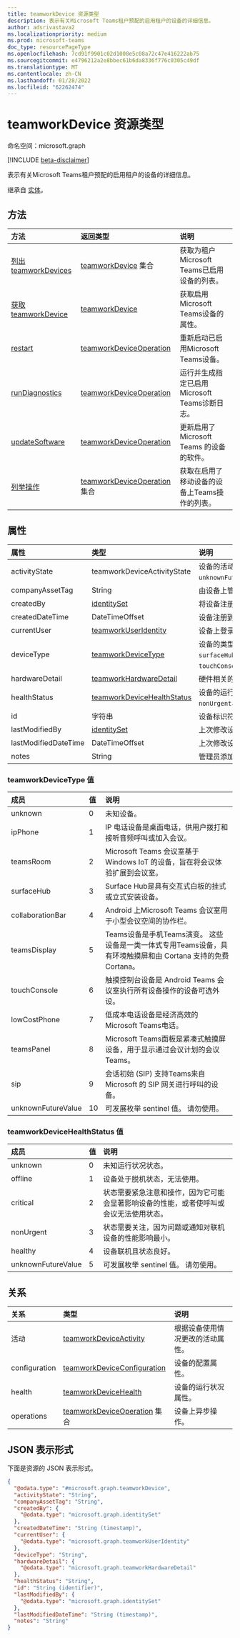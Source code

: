 ```yaml
---
title: teamworkDevice 资源类型
description: 表示有关Microsoft Teams租户预配的启用租户的设备的详细信息。
author: adsrivastava2
ms.localizationpriority: medium
ms.prod: microsoft-teams
doc_type: resourcePageType
ms.openlocfilehash: 7cd91f9901c02d1008e5c08a72c47e416222ab75
ms.sourcegitcommit: e4796212a2e8bbec61b6da8336f776c0305c49df
ms.translationtype: MT
ms.contentlocale: zh-CN
ms.lasthandoff: 01/28/2022
ms.locfileid: "62262474"
---
```

# <a name="teamworkdevice-resource-type"></a>teamworkDevice 资源类型

命名空间：microsoft.graph

[!INCLUDE [beta-disclaimer](../../includes/beta-disclaimer.md)]

表示有关Microsoft Teams租户预配的启用租户的设备的详细信息。

继承自 [实体](../resources/entity.md)。

## <a name="methods"></a>方法
|方法|返回类型|说明|
|:---|:---|:---|
|[列出 teamworkDevices](../api/teamworkdevice-list.md)|[teamworkDevice](../resources/teamworkdevice.md) 集合|获取为租户Microsoft Teams已启用设备的列表。|
|[获取 teamworkDevice](../api/teamworkdevice-get.md)|[teamworkDevice](../resources/teamworkdevice.md)|获取启用Microsoft Teams设备的属性。|
|[restart](../api/teamworkdevice-restart.md)|[teamworkDeviceOperation](../resources/teamworkdeviceoperation.md)|重新启动已启用Microsoft Teams设备。|
|[runDiagnostics](../api/teamworkdevice-rundiagnostics.md)|[teamworkDeviceOperation](../resources/teamworkdeviceoperation.md)|运行并生成指定已启用Microsoft Teams诊断日志。|
|[updateSoftware](../api/teamworkdevice-updatesoftware.md)|[teamworkDeviceOperation](../resources/teamworkdeviceoperation.md)|更新启用了 Microsoft Teams 的设备的软件。|
|[列举操作](../api/teamworkdeviceoperation-list.md)|[teamworkDeviceOperation](../resources/teamworkdeviceoperation.md) 集合|获取在启用了移动设备的设备上Teams操作的列表。|

## <a name="properties"></a>属性
|属性|类型|说明|
|:---|:---|:---|
|activityState|teamworkDeviceActivityState|设备的活动状态。 可能的值包括 `unknown`、`busy`、`idle`、`unavailable`、`unknownFutureValue`。|
|companyAssetTag|String|由设备上管理员分配的公司资产标记。|
|createdBy|[identitySet](../resources/identityset.md)|将设备注册到租户的用户的标识。|
|createdDateTime|DateTimeOffset|设备注册到租户的 UTC 日期和时间。|
|currentUser|[teamworkUserIdentity](../resources/teamworkuseridentity.md)|设备上登录的用户。|
|deviceType|[teamworkDeviceType](../resources/teamworkdevice.md#teamworkdevicetype-values)|设备的类型。 可能的值包括：、`unknown``teamsRoom``ipPhone`、`surfaceHub`、`collaborationBar`、、`teamsDisplay`、、`touchConsole``sip``lowCostPhone``teamsPanel``unknownFutureValue`、。|
|hardwareDetail|[teamworkHardwareDetail](../resources/teamworkhardwaredetail.md)|硬件相关的属性的集合。 例如， **oemSerialNumber** 和 **model**。|
|healthStatus|[teamworkDeviceHealthStatus](../resources/teamworkdevice.md#teamworkdevicehealthstatus-values)|设备的运行状况。 可能的值包括 `unknown`、`offline`、`critical`、`nonUrgent`、`healthy`、`unknownFutureValue`。|
|id|字符串|设备标识符。 继承自 [实体](../resources/entity.md)。|
|lastModifiedBy|[identitySet](../resources/identityset.md)|上次修改设备详细信息的用户的标识。|
|lastModifiedDateTime|DateTimeOffset|上次修改设备详细信息的 UTC 日期和时间。|
|notes|String|管理员添加到设备的注释。|


### <a name="teamworkdevicetype-values"></a>teamworkDeviceType 值

| 成员 | 值| 说明 |
|:---------------|:--------|:----------|
|unknown|0|未知设备。|
|ipPhone|1|IP 电话设备是桌面电话，供用户拨打和接听音频呼叫或加入会议。|
|teamsRoom|2|Microsoft Teams 会议室基于 Windows IoT 的设备，旨在将会议体验扩展到会议室。|
|surfaceHub|3|Surface Hub是具有交互式白板的挂式或立式安装设备。|
|collaborationBar|4|Android 上Microsoft Teams 会议室用于小型会议空间的协作栏。|
|teamsDisplay|5|Teams设备是手机Teams演变。 这些设备是一类一体式专用Teams设备，具有环境触摸屏和由 Cortana 支持的免费Cortana。|
|touchConsole|6 |触摸控制台设备是 Android Teams 会议室执行所有设备操作的设备可选外设。|
|lowCostPhone|7 |低成本电话设备是经济高效的Microsoft Teams电话。|
|teamsPanel|8 |Microsoft Teams面板是紧凑式触摸屏设备，用于显示通过会议计划的会议Teams。|
|sip|9 |会话初始 (SIP) 支持Teams来自 Microsoft 的 SIP 网关进行呼叫的设备。|
|unknownFutureValue|10 |可发展枚举 sentinel 值。 请勿使用。|


### <a name="teamworkdevicehealthstatus-values"></a>teamworkDeviceHealthStatus 值

| 成员 | 值| 说明 |
|:---------------|:--------|:----------|
|unknown|0|未知运行状况状态。|
|offline|1|设备处于脱机状态，无法使用。|
|critical|2|状态需要紧急注意和操作，因为它可能会显著影响设备的性能，或者使呼叫或会议无法使用状态。|
|nonUrgent|3|状态需要关注，因为问题或通知对联机设备的性能影响最小。|
|healthy|4|设备联机且状态良好。|
|unknownFutureValue|5|可发展枚举 sentinel 值。 请勿使用。|

## <a name="relationships"></a>关系
|关系|类型|说明|
|:---|:---|:---|
|活动|[teamworkDeviceActivity](../resources/teamworkdeviceactivity.md)|根据设备使用情况更改的活动属性。|
|configuration|[teamworkDeviceConfiguration](../resources/teamworkdeviceconfiguration.md)|设备的配置属性。|
|health|[teamworkDeviceHealth](../resources/teamworkdevicehealth.md)|设备的运行状况属性。|
|operations|[teamworkDeviceOperation](../resources/teamworkdeviceoperation.md) 集合|设备上异步操作。|

## <a name="json-representation"></a>JSON 表示形式
下面是资源的 JSON 表示形式。
<!-- {
  "blockType": "resource",
  "keyProperty": "id",
  "@odata.type": "microsoft.graph.teamworkDevice",
  "baseType": "microsoft.graph.entity",
  "openType": false
}
-->
``` json
{
  "@odata.type": "#microsoft.graph.teamworkDevice",
  "activityState": "String",
  "companyAssetTag": "String",
  "createdBy": {
    "@odata.type": "microsoft.graph.identitySet"
  },
  "createdDateTime": "String (timestamp)",
  "currentUser": {
    "@odata.type": "microsoft.graph.teamworkUserIdentity"
  },
  "deviceType": "String",
  "hardwareDetail": {
    "@odata.type": "microsoft.graph.teamworkHardwareDetail"
  },
  "healthStatus": "String",
  "id": "String (identifier)",
  "lastModifiedBy": {
    "@odata.type": "microsoft.graph.identitySet"
  },
  "lastModifiedDateTime": "String (timestamp)",
  "notes": "String"
}
```


